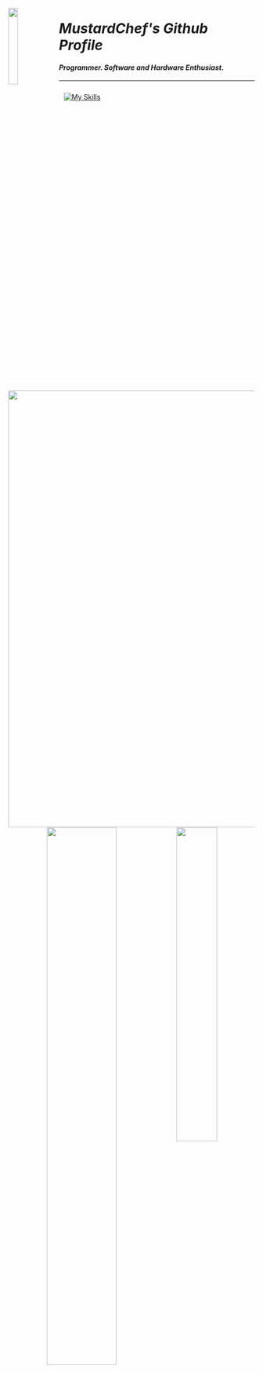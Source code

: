 <picture><img align="left" src="https://github.com/MustardChef/MustardChef/blob/main/Logo.gif?raw=true" width=20% height=20%></picture>


<h1><i><b> MustardChef's Github Profile </b></i></h1> 
<h4><i> Programmer. Software and Hardware Enthusiast. </i></h4>

<hr>

<a href="https://skillicons.dev">
 <picture><img style="margin: 10px" src="https://skillicons.dev/icons?i=androidstudio,bash,linux,js,github,java,kotlin,py,cs,cpp,css,html,githubactions,r&perline=7"alt="My Skills"/></picture> 
</a><br/><br/>
<p align="center"> 
  <picture><img <img align="top" src="https://github-readme-activity-graph.vercel.app/graph?username=MustardChef&theme=redical&hide_border=true" style="width: 890px;"/></picture>
  <picture><img <img align="top" src="https://github-readme-stats.vercel.app/api?username=mustardchef&show_icons=true&include_all_commits=true&theme=radical&hide_border=true" width=53% height=53%/></picture><picture><img align="top" src="https://github-readme-stats.vercel.app/api/top-langs/?username=MustardChef&langs_count=8&layout=compact&theme=radical&hide_border=true" width=40.5% height=40.5%/></picture>
</p>

